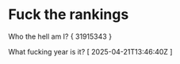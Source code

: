 # Fuck the rankings

Who the hell am I?
{ 31915343 }

What fucking year is it?
[ 2025-04-21T13:46:40Z ]
